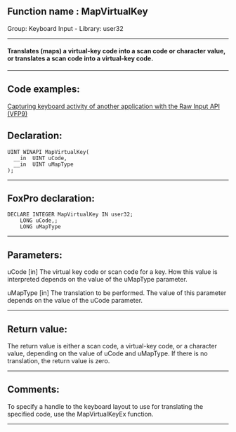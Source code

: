 
## Function name : MapVirtualKey
Group: Keyboard Input - Library: user32    
***  


#### Translates (maps) a virtual-key code into a scan code or character value, or translates a scan code into a virtual-key code.
***  


## Code examples:
[Capturing keyboard activity of another application with the Raw Input API (VFP9)](../../samples/sample_572.md)  

## Declaration:
```foxpro  
UINT WINAPI MapVirtualKey(
  __in  UINT uCode,
  __in  UINT uMapType
);  
```  
***  


## FoxPro declaration:
```foxpro  
DECLARE INTEGER MapVirtualKey IN user32;
	LONG uCode,;
	LONG uMapType  
```  
***  


## Parameters:
uCode [in]
The virtual key code or scan code for a key. How this value is interpreted depends on the value of the uMapType parameter.

uMapType [in]
The translation to be performed. The value of this parameter depends on the value of the uCode parameter.  
***  


## Return value:
The return value is either a scan code, a virtual-key code, or a character value, depending on the value of uCode and uMapType. If there is no translation, the return value is zero.  
***  


## Comments:
To specify a handle to the keyboard layout to use for translating the specified code, use the MapVirtualKeyEx function.  
  
***  

